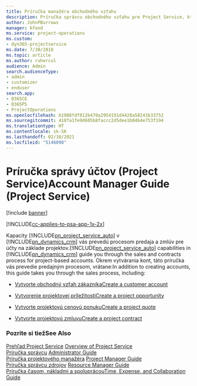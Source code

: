 ```yaml
---
title: Príručka manažéra obchodného vzťahu
description: Príručka správcu obchodného vzťahu pre Project Service, ktorá ponúka prehľad procesov predaja a zmlúv pre projektové obchodné vzťahy
author: JohnPBurrows
manager: kfend
ms.service: project-operations
ms.custom:
- dyn365-projectservice
ms.date: 7/30/2018
ms.topic: article
ms.author: ruhercul
audience: Admin
search.audienceType:
- admin
- customizer
- enduser
search.app:
- D365CE
- D365PS
- ProjectOperations
ms.openlocfilehash: b1908fdf012b470a2954191d4428a58241b33752
ms.sourcegitcommit: 418fa1fe9d605b8faccc2d5dee1b04b4e753f194
ms.translationtype: HT
ms.contentlocale: sk-SK
ms.lasthandoff: 02/10/2021
ms.locfileid: "5146098"
---
```

# <a name="account-manager-guide-project-service"></a><span data-ttu-id="eaf11-103">Príručka správy účtov (Project Service)</span><span class="sxs-lookup"><span data-stu-id="eaf11-103">Account Manager Guide (Project Service)</span></span>

[!include [banner](../includes/psa-now-project-operations.md)]

[!INCLUDE[cc-applies-to-psa-app-1x-2x](../includes/cc-applies-to-psa-app-1x-2x.md)]

<span data-ttu-id="eaf11-104">Kapacity [!INCLUDE[pn_project_service_auto](../includes/pn-project-service-auto.md)] v [!INCLUDE[pn_dynamics_crm](../includes/pn-dynamics-crm.md)] vás prevedú procesom predaja a zmlúv pre účty na základe projektov.</span><span class="sxs-lookup"><span data-stu-id="eaf11-104">[!INCLUDE[pn_project_service_auto](../includes/pn-project-service-auto.md)] capabilities in [!INCLUDE[pn_dynamics_crm](../includes/pn-dynamics-crm.md)] guide you through the sales and contracts process for project-based accounts.</span></span> <span data-ttu-id="eaf11-105">Okrem vytvárania kont, táto príručka vás prevedie predajným procesom, vrátane:</span><span class="sxs-lookup"><span data-stu-id="eaf11-105">In addition to creating accounts, this guide takes you through the sales process, including:</span></span>  
  
-   [<span data-ttu-id="eaf11-106">Vytvorte obchodný vzťah zákazníka</span><span class="sxs-lookup"><span data-stu-id="eaf11-106">Create a customer account</span></span>](../psa/create-customer-account.md)  
  
-   [<span data-ttu-id="eaf11-107">Vytvorenie projektovej príležitosti</span><span class="sxs-lookup"><span data-stu-id="eaf11-107">Create a project opportunity</span></span>](../psa/create-project-opportunity.md)  
  
-   [<span data-ttu-id="eaf11-108">Vytvorte projektovú cenovú ponuku</span><span class="sxs-lookup"><span data-stu-id="eaf11-108">Create a project quote</span></span>](../psa/create-project-quote.md)  
  
-   [<span data-ttu-id="eaf11-109">Vytvorte projektovú zmluvu</span><span class="sxs-lookup"><span data-stu-id="eaf11-109">Create a project contract</span></span>](../psa/create-project-contract.md)  
  
  
### <a name="see-also"></a><span data-ttu-id="eaf11-110">Pozrite si tiež</span><span class="sxs-lookup"><span data-stu-id="eaf11-110">See Also</span></span>  
 <span data-ttu-id="eaf11-111">[Prehľad Project Service](../psa/overview.md) </span><span class="sxs-lookup"><span data-stu-id="eaf11-111">[Overview of Project Service](../psa/overview.md) </span></span>  
 <span data-ttu-id="eaf11-112">[Príručka správcu](../psa/admin-guide.md) </span><span class="sxs-lookup"><span data-stu-id="eaf11-112">[Administrator Guide](../psa/admin-guide.md) </span></span>  
 <span data-ttu-id="eaf11-113">[Príručka projektového manažéra](../psa/project-manager-guide.md) </span><span class="sxs-lookup"><span data-stu-id="eaf11-113">[Project Manager Guide](../psa/project-manager-guide.md) </span></span>  
 <span data-ttu-id="eaf11-114">[Príručka správcu zdrojov](../psa/resource-manager-guide.md) </span><span class="sxs-lookup"><span data-stu-id="eaf11-114">[Resource Manager Guide](../psa/resource-manager-guide.md) </span></span>  
 [<span data-ttu-id="eaf11-115">Príručka časom, nákladmi a spoluprácou</span><span class="sxs-lookup"><span data-stu-id="eaf11-115">Time, Expense, and Collaboration Guide</span></span>](../psa/time-expense-collaboration-guide.md)
